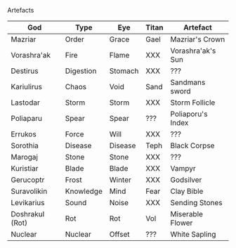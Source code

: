 Artefacts

| God             | Type      | Eye     | Titan | Artefact          |
| --------------- | --------- | ------- | ----- | ----------------- |
| Mazriar         | Order     | Grace   | Gael  | Mazriar's Crown   |
| Vorashra'ak     | Fire      | Flame   | XXX   | Vorashra'ak's Sun |
| Destirus        | Digestion | Stomach | XXX   | ???               |
| Kariulirus      | Chaos     | Void    | Sand  | Sandmans sword    |
| Lastodar        | Storm     | Storm   | XXX   | Storm Follicle    |
| Poliaparu       | Spear     | Spear   | ???   | Poliaporu's Index |
| Errukos         | Force     | Will    | XXX   | ???               |
| Sorothia        | Disease   | Disease | Teph  | Black Corpse      |
| Marogaj         | Stone     | Stone   | XXX   | ???               |
| Kuristiar       | Blade     | Blade   | XXX   | Vampyr            |
| Gerucoptr       | Frost     | Winter  | XXX   | Godsilver         |
| Suravolikin     | Knowledge | Mind    | Fear  | Clay Bible        |
| Levikarius      | Sound     | Noise   | XXX   | Sending Stones    |
| Doshrakul (Rot) | Rot       | Rot     | Vol   | Miserable Flower  |
| Nuclear         | Nuclear   | Offset  | ???   | White Sapling     |

